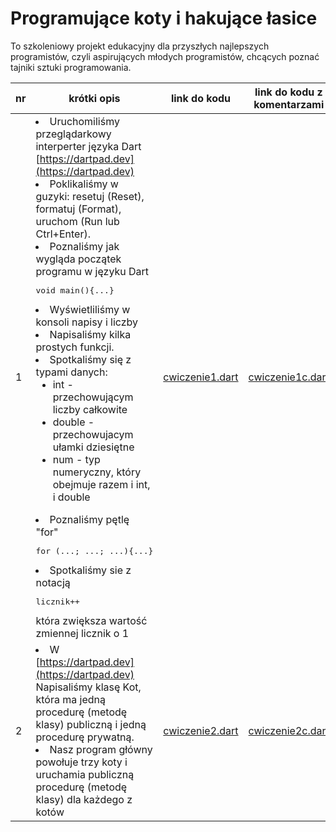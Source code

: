 # Programujące koty i hakujące łasice
To szkoleniowy projekt edukacyjny dla przyszłych najlepszych programistów, czyli aspirujących młodych programistów, chcących poznać tajniki sztuki programowania.

|nr|krótki opis|link do kodu|link do kodu z komentarzami|
|-|-|-|-|
|1|<li>Uruchomiliśmy przeglądarkowy interperter języka Dart [https://dartpad.dev](https://dartpad.dev) <li>Poklikaliśmy w guzyki: resetuj (Reset), formatuj (Format), uruchom (Run lub Ctrl+Enter). <li>Poznaliśmy jak wygląda początek programu w języku Dart <pre>void main(){...}</pre><li> Wyświetliliśmy w konsoli napisy i liczby <li>Napisaliśmy kilka prostych funkcji. <li>Spotkaliśmy się z typami danych:<ul><li>int - przechowującym liczby całkowite<li>double - przechowujacym ułamki dziesiętne<li>num - typ numeryczny, który obejmuje razem i int, i double</ul><li>Poznaliśmy pętlę "for"<pre>for (...; ...; ...){...}</pre><li>Spotkaliśmy sie z notacją <pre>licznik++</pre>która zwiększa wartość zmiennej licznik o 1|[cwiczenie1.dart](cwiczenia/dartpad/cwiczenie1.dart)|[cwiczenie1c.dart](cwiczenia/dartpad/cwiczenie1c.dart)|
|2|<li>W [https://dartpad.dev](https://dartpad.dev) Napisaliśmy klasę Kot, która ma jedną procedurę (metodę klasy) publiczną i jedną procedurę prywatną. <li>Nasz program główny powołuje trzy koty i uruchamia publiczną procedurę (metodę klasy) dla każdego z kotów|[cwiczenie2.dart](cwiczenia/dartpad/cwiczenie2.dart)|[cwiczenie2c.dart](cwiczenia/dartpad/cwiczenie2c.dart)|
